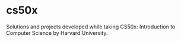 # cs50x
Solutions and projects developed while taking CS50x: Introduction to Computer Science by Harvard University.
